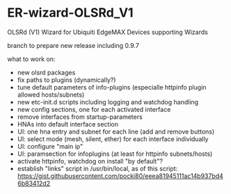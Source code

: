 # ER-wizard-OLSRd_V1
OLSRd (V1) Wizard for Ubiquiti EdgeMAX Devices supporting Wizards

branch to prepare new release including 0.9.7

what to work on:
* new olsrd packages
* fix paths to plugins (dynamically?)
* tune default parameters of info-plugins (especialle httpinfo plugin allowed hosts/subnets)
* new etc-init.d scripts including logging and watchdog handling
* new config sections, one for each activated interface
* remove interfaces from startup-parameters
* HNAs into default interface section
* UI: one hna entry and subnet for each line (add and remove buttons)
* UI: select mode (mesh, silent, ether) for each interface individually
* UI: configure "main ip"
* UI: paramsection for infoplugins (at least for httpinfo subnets/hosts)
* activate httpinfo, watchdog on install "by default"?
* establish "links" script in /usr/bin/local, as of this script: https://gist.githubusercontent.com/pocki80/eeea81945111ac14b937bd46b83412d2
